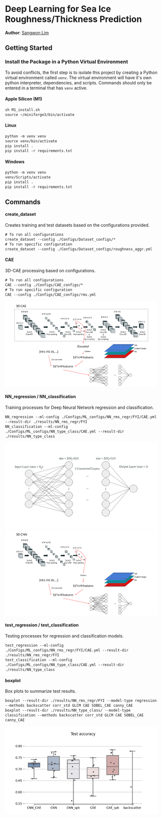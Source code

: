 # Deep Learning for Sea Ice Roughness/Thickness Prediction

**Author**: [Sangwon Lim](https://github.com/sum1lim)

## Getting Started

### Install the Package in a Python Virtual Environment

To avoid conflicts, the first step is to isolate this project by creating a Python virtual environment called ```venv```. The virtual environment will have it's own python interpreter, dependencies, and scripts. Commands should only be entered in a terminal that has ```venv``` active. 

#### Apple Silicon (M1)
```
sh M1_install.sh
source ~/miniforge3/bin/activate
```

#### Linux
```
python -m venv venv
source venv/bin/activate
pip install .
pip install -r requirements.txt
```

#### Windows
```
python -m venv venv
venv/Scripts/activate
pip install .
pip install -r requirements.txt
```

## Commands

#### create_dataset
Creates training and test datasets based on the configurations provided.
```
# To run all configurations
create_dataset --config ./Configs/Dataset_configs/*
# To run specific configuration
create_dataset --config ./Configs/Dataset_configs/roughness_aggr.yml
```

#### CAE
3D-CAE processing based on configurations.
```
# To run all configurations
CAE --config ./Configs/CAE_configs/*
# To run specific configuration
CAE --config ./Configs/CAE_configs/rms.yml
```
![alt text](https://github.com/sum1lim/sea-ice-SAR/blob/master/images/CAE.png)

#### NN_regression / NN_classification
Training processes for Deep Neural Network regression and classification.
```
NN_regression --ml-config ./Configs/ML_configs/NN_rms_regr/FYI/CAE.yml --result-dir ./results/NN_rms_regr/FYI
NN_classification --ml-config ./Configs/ML_configs/NN_type_class/CAE.yml --result-dir ./results/NN_type_class
```
![alt text](https://github.com/sum1lim/sea-ice-SAR/blob/master/images/NN.png)
![alt text](https://github.com/sum1lim/sea-ice-SAR/blob/master/images/CNN.png)

#### test_regression / test_classification
Testing processes for regression and classification models.
```
test_regression --ml-config ./Configs/ML_configs/NN_rms_regr/FYI/CAE.yml --result-dir ./results/NN_rms_regr/FYI
test_classification --ml-config ./Configs/ML_configs/NN_type_class/CAE.yml --result-dir ./results/NN_type_class
```

#### boxplot
Box plots to summarize test results.
```
boxplot --result-dir ./results/NN_rms_regr/FYI --model-type regression --methods backscatter corr_std GLCM CAE SOBEL_CAE canny_CAE
boxplot --result-dir ./results/NN_type_class/ --model-type classification --methods backscatter corr_std GLCM CAE SOBEL_CAE canny_CAE
```
![alt text](https://github.com/sum1lim/sea-ice-SAR/blob/master/results/NN_type_class/Test%20accuracy.png)
